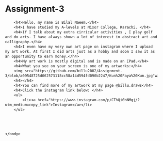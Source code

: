 # Assignment-3
<html lang="en">
    <head>
        <title>Assignment</title>
    </head>
    <body>
        
        <h4>Hello, my name is Bilal Naeem.</h4>
        <h4>I have studied my A-levels at Nixor College, Karachi. </h4> 
        <h4>If I talk about my extra cirricular activities , I play golf and do arts. I have always shown a lot of interest in abstract art and calligraphy.</h4>
        <h4>I even have my very own art page on instagram where I upload my art work. At first I did arts just as a hobby and soon I saw it as an opportunity to earn money.</h4>
        <h4>My art work is mostly digital and is made on an IPad.</h4>
        <h4>What you see on your screen is one of my artworks:</h4>
        <img src="https://github.com/billu2002/Assignment-3/blob/a09548725d062573118cc58a14d594fd090b2247/Kun%20Faya%20Kun.jpg"width=300>
        <h4></h4>
        <h4>You can find more of my artwork at my page @billu.draws</h4>
        <h4>Click the instagram link below: </h4>
        <ul>
            <li><a href="https://www.instagram.com/p/CThQi0hNMgj/?utm_medium=copy_link">Instagram</a></li>
        </ul>

    

    
    </body>
</html>
